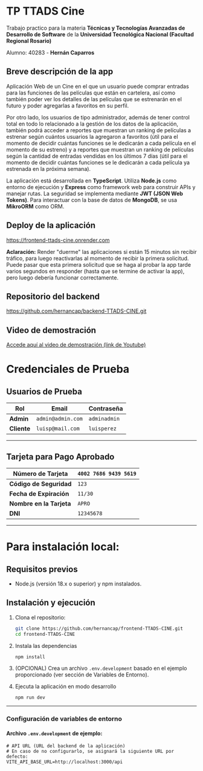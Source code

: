 # TP TTADS Cine
Trabajo practico para la materia **Técnicas y Tecnologías Avanzadas de Desarrollo de Software** de la **Universidad Tecnológica Nacional (Facultad Regional Rosario)**

Alumno: 40283 - **Hernán Caparros**

## Breve descripción de la app
Aplicación Web de un Cine en el que un usuario puede comprar entradas para las funciones de las películas que están en cartelera, así como también poder ver los detalles de las películas que se estrenarán en el futuro y poder agregarlas a favoritos en su perfil.

Por otro lado, los usuarios de tipo administrador, además de tener control total en todo lo relacionado a la gestión de los datos de la aplicación, también podrá acceder a reportes que muestran un ranking de películas a estrenar según cuántos usuarios la agregaron a favoritos (útil para el momento de decidir cuántas funciones se le dedicarán a cada película en el momento de su estreno) y a reportes que muestran un ranking de películas según la cantidad de entradas vendidas en los últimos 7 días (útil para el momento de decidir cuántas funciones se le dedicarán a cada película ya estrenada en la próxima semana).

La aplicación está desarrollada en **TypeScript**. Utiliza **Node.js** como entorno de ejecución y **Express** como framework web para construir APIs y manejar rutas. La seguridad se implementa mediante **JWT (JSON Web Tokens)**. Para interactuar con la base de datos de **MongoDB**, se usa **MikroORM** como ORM.

## Deploy de la aplicación
https://frontend-ttads-cine.onrender.com

**Aclaración:** Render "duerme" las aplicaciones si están 15 minutos sin recibir tráfico, para luego reactivarlas al momento de recibir la primera solicitud. Puede pasar que esta primera solicitud que se haga al probar la app tarde varios segundos en responder (hasta que se termine de activar la app), pero luego debería funcionar correctamente.

## Repositorio del backend
https://github.com/hernancap/backend-TTADS-CINE.git

## Video de demostración
[Accede aquí al video de demostración (link de Youtube)](https://www.youtube.com/watch?v=T9uRGmsGdhM)

# Credenciales de Prueba

## Usuarios de Prueba

| Rol           | Email       | Contraseña  |
|--------------|----------------------|-------------|
| **Admin** | `admin@admin.com`               | `adminadmin`  |
| **Cliente**      | `luisp@mail.com`               | `luisperez`  |

---

## Tarjeta para Pago Aprobado  

| **Número de Tarjeta** | `4002 7686 9439 5619` |
|-------------------------|----------------------|
| **Código de Seguridad** | `123` |
| **Fecha de Expiración** | `11/30` |
| **Nombre en la Tarjeta** | `APRO` |
| **DNI** | `12345678` |

---

# Para instalación local:

## Requisitos previos
- Node.js (versión 18.x o superior) y npm instalados.

## Instalación y ejecución
1. Clona el repositorio:
   ```bash
   git clone https://github.com/hernancap/frontend-TTADS-CINE.git
   cd frontend-TTADS-CINE
   ```
2. Instala las dependencias
    ```bash
    npm install
    ```
3. (OPCIONAL) Crea un archivo `.env.development` basado en el ejemplo proporcionado (ver sección de Variables de Entorno). 

4. Ejecuta la aplicación en modo desarrollo
    ```bash
    npm run dev
    ```
---

### **Configuración de variables de entorno**
#### **Archivo `.env.development` de ejemplo:** 
```env
# API URL (URL del backend de la aplicación)
# En caso de no configurarlo, se asignará la siguiente URL por defecto:
VITE_API_BASE_URL=http://localhost:3000/api
```

